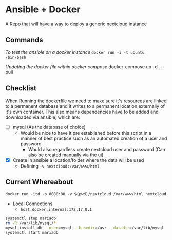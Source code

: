# Ansible + Docker
A Repo that will have a way to deploy a generic nextcloud instance


## Commands

*To test the ansible on a docker instance*
`docker run -i -t ubuntu /bin/bash`

*Updating the docker file within docker compose*
docker-compose up -d --pull

## Checklist

When Running the dockerfile we need to make sure it's resources are linked to a permanent database and it writes to a permanent location externally of it's own container.
This also means dependencies have to be added and downloaded via ansible; which are:

- [ ] mysql (As the database of choice)
    - Would be nice to have it pre established before this script in a manner of best practice such as an automated creation of a user and password
        - Would also regardless create nextcloud user and password (Can also be created manually via the ui)
- [x] Create in ansible a location/folder where the data will be used
    - Defining `-v nextcloud:/var/www/html`

## Current Whereabout
`docker run -itd -p 8080:80 -v $(pwd)/nextcloud:/var/www/html nextcloud`

- Local Connections
  - `host.docker.internal:172.17.0.1`

```bash
systemctl stop mariadb
rm -R /var/lib/mysql/*
mysql_install_db --user=mysql --basedir=/usr --datadir=/var/lib/mysql
systemctl start mariadb
```